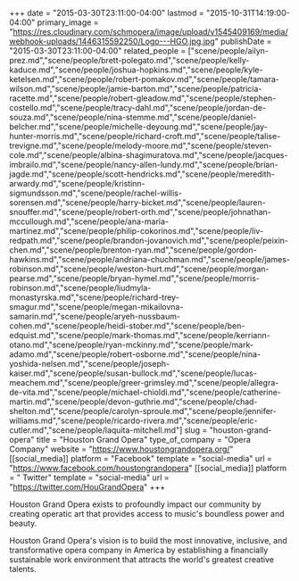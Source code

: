 +++
date = "2015-03-30T23:11:00-04:00"
lastmod = "2015-10-31T14:19:00-04:00"
primary_image = "https://res.cloudinary.com/schmopera/image/upload/v1545409169/media/webhook-uploads/1446315592250/Logo---HGO.jpg.jpg"
publishDate = "2015-03-30T23:11:00-04:00"
related_people = ["scene/people/ailyn-prez.md","scene/people/brett-polegato.md","scene/people/kelly-kaduce.md","scene/people/joshua-hopkins.md","scene/people/kyle-ketelsen.md","scene/people/robert-pomakov.md","scene/people/tamara-wilson.md","scene/people/jamie-barton.md","scene/people/patricia-racette.md","scene/people/robert-gleadow.md","scene/people/stephen-costello.md","scene/people/tracy-dahl.md","scene/people/jordan-de-souza.md","scene/people/nina-stemme.md","scene/people/daniel-belcher.md","scene/people/michelle-deyoung.md","scene/people/jay-hunter-morris.md","scene/people/richard-croft.md","scene/people/talise-trevigne.md","scene/people/melody-moore.md","scene/people/steven-cole.md","scene/people/albina-shagimuratova.md","scene/people/jacques-imbrailo.md","scene/people/nancy-allen-lundy.md","scene/people/brian-jagde.md","scene/people/scott-hendricks.md","scene/people/meredith-arwardy.md","scene/people/kristinn-sigmundsson.md","scene/people/rachel-willis-sorensen.md","scene/people/harry-bicket.md","scene/people/lauren-snouffer.md","scene/people/robert-orth.md","scene/people/johnathan-mccullough.md","scene/people/ana-maria-martinez.md","scene/people/philip-cokorinos.md","scene/people/liv-redpath.md","scene/people/brandon-jovanovich.md","scene/people/peixin-chen.md","scene/people/brenton-ryan.md","scene/people/gordon-hawkins.md","scene/people/andriana-chuchman.md","scene/people/james-robinson.md","scene/people/weston-hurt.md","scene/people/morgan-pearse.md","scene/people/bryan-hymel.md","scene/people/morris-robinson.md","scene/people/liudmyla-monastyrska.md","scene/people/richard-trey-smagur.md","scene/people/megan-mikailovna-samarin.md","scene/people/aryeh-nussbaum-cohen.md","scene/people/heidi-stober.md","scene/people/ben-edquist.md","scene/people/mark-thomas.md","scene/people/kerriann-otano.md","scene/people/ryan-mckinny.md","scene/people/mark-adamo.md","scene/people/robert-osborne.md","scene/people/nina-yoshida-nelsen.md","scene/people/joseph-kaiser.md","scene/people/susan-bullock.md","scene/people/lucas-meachem.md","scene/people/greer-grimsley.md","scene/people/allegra-de-vita.md","scene/people/michael-chioldi.md","scene/people/catherine-martin.md","scene/people/devon-guthrie.md","scene/people/chad-shelton.md","scene/people/carolyn-sproule.md","scene/people/jennifer-williams.md","scene/people/ricardo-rivera.md","scene/people/eric-cutler.md","scene/people/laquita-mitchell.md"]
slug = "houston-grand-opera"
title = "Houston Grand Opera"
type_of_company = "Opera Company"
website = "https://www.houstongrandopera.org/"
[[social_media]]
platform = "Facebook"
template = "social-media"
url = "https://www.facebook.com/houstongrandopera"
[[social_media]]
platform = " Twitter"
template = "social-media"
url = "https://twitter.com/HouGrandOpera"
+++

<p>
	Houston Grand Opera exists to profoundly impact our community by creating operatic art that provides access to music's boundless power and beauty.<br>
</p>
<p>
	Houston Grand Opera's vision is to build the most innovative, inclusive, and transformative opera company in America by establishing a financially sustainable work environment that attracts the world's greatest creative talents.<br>
</p>
<p>
	<br>
</p>
